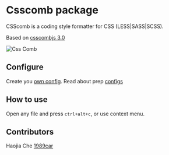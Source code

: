 # Csscomb package
CSScomb is a coding style formatter for CSS (LESS|SASS|SCSS).

Based on [csscombjs 3.0](https://github.com/csscomb/csscomb.js)

![Css Comb](https://raw.githubusercontent.com/jchouse/csscomb-atom/master/i/csscomb.gif)

## Configure
Create you [own config](http://csscomb.com/config).
Read about prep [configs](https://github.com/csscomb/csscomb.js/tree/master/config)

## How to use
Open any file and press `ctrl+alt+c`, or use context menu.

## Contributors
Haojia Che [1989car](https://github.com/1989car)
